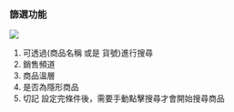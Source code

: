 ### 篩選功能

![](RackMultipart20230424-1-nn9xl2_html_90c4b4b3eff5d561.png)

1. 可透過(商品名稱 或是 貨號)進行搜尋
2. 銷售頻道
3. 商品溫層
4. 是否為隱形商品
5. 切記 設定完條件後，需要手動點擊搜尋才會開始搜尋商品
